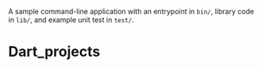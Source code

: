 A sample command-line application with an entrypoint in `bin/`, library code
in `lib/`, and example unit test in `test/`.
# Dart_projects
